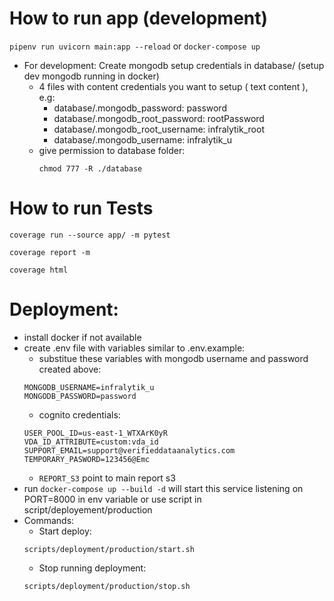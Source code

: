# How to run app (development)
`pipenv run uvicorn main:app --reload`
or `docker-compose up`
- For development:
  Create mongodb setup credentials in database/ (setup dev mongodb running in docker)
  - 4 files with content credentials you want to setup ( text content ), e.g:
    - database/.mongodb_password: password
    - database/.mongodb_root_password: rootPassword
    - database/.mongodb_root_username: infralytik_root
    - database/.mongodb_username: infralytik_u
  - give permission to database folder:
    ```
    chmod 777 -R ./database
    ```

# How to run Tests
`coverage run --source app/ -m pytest`

`coverage report -m`

`coverage html`

# Deployment:
- install docker if not available
- create .env file with variables similar to .env.example:
    - substitue these variables with mongodb username and password created above:
    ```
    MONGODB_USERNAME=infralytik_u
    MONGODB_PASSWORD=password
    ```
    - cognito credentials:
    ```
    USER_POOL_ID=us-east-1_WTXArK0yR
    VDA_ID_ATTRIBUTE=custom:vda_id
    SUPPORT_EMAIL=support@verifieddataanalytics.com
    TEMPORARY_PASWORD=123456@Emc
    ```
    - `REPORT_S3` point to main report s3
- run `docker-compose up --build -d` will start this service listening on PORT=8000 in env variable
or use script in script/deployement/production
- Commands:
  - Start deploy:
  ```
  scripts/deployment/production/start.sh
  ```
  - Stop running deployment:
  ```
  scripts/deployment/production/stop.sh
  ```
